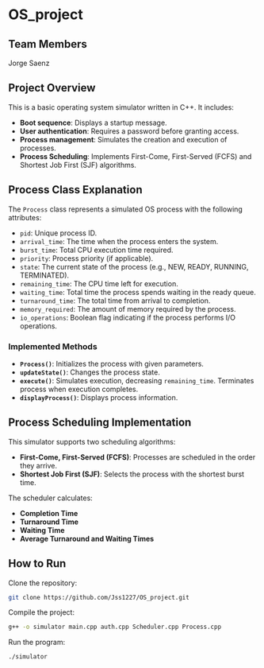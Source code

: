 # OS_project

## Team Members
Jorge Saenz

## Project Overview
This is a basic operating system simulator written in C++. It includes:

- **Boot sequence**: Displays a startup message.
- **User authentication**: Requires a password before granting access.
- **Process management**: Simulates the creation and execution of processes.
- **Process Scheduling**: Implements First-Come, First-Served (FCFS) and Shortest Job First (SJF) algorithms.

## Process Class Explanation
The `Process` class represents a simulated OS process with the following attributes:

- `pid`: Unique process ID.
- `arrival_time`: The time when the process enters the system.
- `burst_time`: Total CPU execution time required.
- `priority`: Process priority (if applicable).
- `state`: The current state of the process (e.g., NEW, READY, RUNNING, TERMINATED).
- `remaining_time`: The CPU time left for execution.
- `waiting_time`: Total time the process spends waiting in the ready queue.
- `turnaround_time`: The total time from arrival to completion.
- `memory_required`: The amount of memory required by the process.
- `io_operations`: Boolean flag indicating if the process performs I/O operations.

### Implemented Methods
- **`Process()`**: Initializes the process with given parameters.
- **`updateState()`**: Changes the process state.
- **`execute()`**: Simulates execution, decreasing `remaining_time`. Terminates process when execution completes.
- **`displayProcess()`**: Displays process information.

## Process Scheduling Implementation
This simulator supports two scheduling algorithms:

- **First-Come, First-Served (FCFS)**: Processes are scheduled in the order they arrive.
- **Shortest Job First (SJF)**: Selects the process with the shortest burst time.

The scheduler calculates:
- **Completion Time**
- **Turnaround Time**
- **Waiting Time**
- **Average Turnaround and Waiting Times**

## How to Run
Clone the repository:
```sh
git clone https://github.com/Jss1227/OS_project.git
```
Compile the project:
```sh
g++ -o simulator main.cpp auth.cpp Scheduler.cpp Process.cpp
```
Run the program:
```sh
./simulator
```

